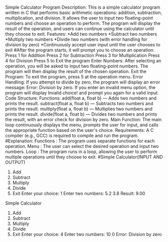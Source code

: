 Simple Calculator Program
Description:
      This is a simple calculator program written in C that performs basic arithmetic operations: addition, subtraction, multiplication, and division. 
      It allows the user to input two floating-point numbers and choose an operation to perform. 
      The program will display the result of the operation, and users can continue using the calculator until they choose to exit.
Features:
        *Add two numbers
        *Subtract two numbers
        *Multiply two numbers
        *Divide two numbers (with error handling for division by zero)
        *Continuously accept user input until the user chooses to exit
#After the program starts, it will prompt you to choose an operation:
        Press 1 for Addition
        Press 2 for Subtraction
        Press 3 for Multiplication
        Press 4 for Division
        Press 5 to Exit the program
Enter Numbers:
              After selecting an operation, you will be asked to input two floating-point numbers. The program will then display the result of the chosen operation.
Exit the Program: 
             To exit the program, press 5 at the operation menu.
Error Handling:
             If you attempt to divide by zero, the program will display an error message: Error: Division by zero.
             If you enter an invalid menu option, the program will display Invalid choice! and prompt you again for a valid input.
Code Structure:
Functions:
             add(float a, float b) — Adds two numbers and prints the result.
             subtract(float a, float b) — Subtracts two numbers and prints the result.
             multiply(float a, float b) — Multiplies two numbers and prints the result.
             divide(float a, float b) — Divides two numbers and prints the result, with an error check for division by zero.
Main Function: 
             The main loop continuously displays the menu, prompts the user for input, and calls the appropriate function based on the user's choice.
Requirements:
             A C compiler (e.g., GCC) is required to compile and run the program.
#Explanation:
    Functions  : The program uses separate functions for each operation.
      Menu     : The user can select the desired operation and input two numbers.
      Loop     : The program runs in a loop, allowing the user to perform multiple operations until they choose to exit.
#Simple Calculator(INPUT AND OUTPUT)
1. Add
2. Subtract
3. Multiply
4. Divide
5. Exit
Enter your choice: 1
Enter two numbers: 5.2 3.8
Result: 9.00

Simple Calculator
1. Add
2. Subtract
3. Multiply
4. Divide
5. Exit
Enter your choice: 4
Enter two numbers: 10 0
Error: Division by zero

